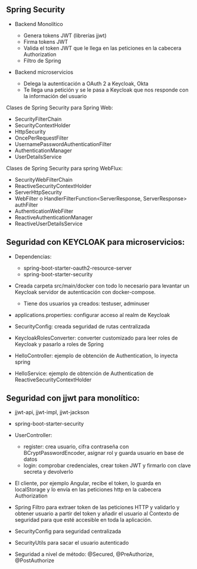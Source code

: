 

## Spring Security

* Backend Monolítico
  * Genera tokens JWT (librerías jjwt)
  * Firma tokens JWT
  * Valida el token JWT que le llega en las peticiones en la cabecera Authorization
  * Filtro de Spring

* Backend microservicios
  * Delega la autenticación a OAuth 2 a Keycloak, Okta
  * Te llega una petición y se le pasa a Keycloak que nos responde con la información del usuario


Clases de Spring Security para Spring Web:

* SecurityFilterChain
* SecurityContextHolder
* HttpSecurity
* OncePerRequestFilter
* UsernamePasswordAuthenticationFilter
* AuthenticationManager
* UserDetailsService

Clases de Spring Security para spring WebFlux:

* SecurityWebFilterChain
* ReactiveSecurityContextHolder
* ServerHttpSecurity
* WebFilter o HandlerFilterFunction<ServerResponse, ServerResponse> authFilter
* AuthenticationWebFilter
* ReactiveAuthenticationManager
* ReactiveUserDetailsService

## Seguridad con KEYCLOAK para microservicios:

* Dependencias:
  * spring-boot-starter-oauth2-resource-server
  * spring-boot-starter-security

* Creada carpeta src/main/docker con todo lo necesario para levantar un Keycloak servidor de autenticación con docker-compose.
  * Tiene dos usuarios ya creados: testuser, adminuser

* applications.properties: configurar acceso al realm de Keycloak

* SecurityConfig: creada seguridad de rutas centralizada

* KeycloakRolesConverter: converter customizado para leer roles de Keycloak y pasarlo a roles de Spring

* HelloController: ejemplo de obtención de Authentication, lo inyecta spring

* HelloService: ejemplo de obtención de Authentication de ReactiveSecurityContextHolder


## Seguridad con jjwt para monolítico:

* jjwt-api, jjwt-impl, jjwt-jackson
* spring-boot-starter-security

* UserController: 
  * register: crea usuario, cifra contraseña con BCryptPasswordEncoder, asignar rol y guarda usuario en base de datos
  * login: comprobar credenciales, crear token JWT y firmarlo con clave secreta y devolverlo

* El cliente, por ejemplo Angular, recibe el token, lo guarda en localStorage y lo envía en las peticiones http en la cabecera Authorization

* Spring Filtro para extraer token de las peticiones HTTP y validarlo y obtener usuario a partir del token y añadir el usuario al Contexto de seguridad para que esté accesible en toda la aplicación.

* SecurityConfig para seguridad centralizada

* SecurityUtils para sacar el usuario autenticado

* Seguridad a nivel de método: @Secured, @PreAuthorize, @PostAuthorize